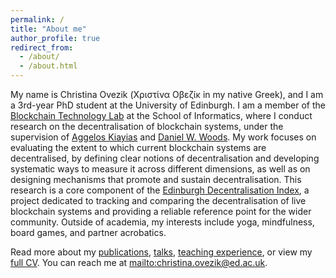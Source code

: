 ```yaml
---
permalink: /
title: "About me"
author_profile: true
redirect_from: 
  - /about/
  - /about.html
---
```


My name is Christina Ovezik (Χριστίνα Οβεζίκ in my native Greek), and I am a 
3rd-year PhD student at the University of Edinburgh. 
I am a member of the [Blockchain Technology
Lab](https://informatics.ed.ac.uk/blockchain) 
at the School of Informatics, 
where I conduct research on the decentralisation of blockchain systems, under 
the supervision of [Aggelos Kiayias](https://kiayias.com/) and 
[Daniel W. Woods](https://www.danielwoods.info/). 
My work focuses on evaluating the extent to which current blockchain systems 
are decentralised, by defining clear notions of decentralisation and 
developing systematic ways to measure it across different dimensions, as 
well as on designing mechanisms that promote and sustain decentralisation.
This research is a core component of the 
[Edinburgh Decentralisation Index](https://informatics.ed.ac.uk/blockchain/edi),
a project dedicated to tracking and comparing the decentralisation of live 
blockchain systems and providing a reliable reference point for the wider 
community.
Outside of academia, my interests include yoga, mindfulness, board games, and 
partner acrobatics.

<!-- I hold an MSc in Financial Computing from the University of Edinburgh and a
degree in Computer Science from the Aristotle University of Thessaloniki.
I also have experience working as a Software Engineer and Consultant in the
industry.  -->

Read more about my [publications](/publications), 
[talks](/talks), [teaching experience](/teaching), 
or view my [full CV](/files/cv.pdf). 
You can reach me at <mailto:christina.ovezik@ed.ac.uk>.

